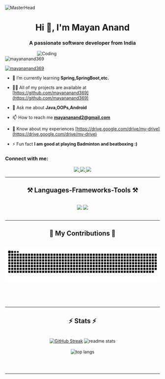 ![MasterHead](https://repository-images.githubusercontent.com/588181932/e36ec678-7984-4cdd-8e4c-a3932772ff8e)
<h1 align="center">Hi 👋, I'm Mayan Anand</h1>
<h3 align="center">A passionate software developer from India</h3>
<img align="right" alt="Coding" width="400" src="https://i.pinimg.com/originals/81/17/8b/81178b47a8598f0c81c4799f2cdd4057.gif">

<p align="left"> <img src="https://komarev.com/ghpvc/?username=mayananand369&label=Profile%20views&color=0e75b6&style=flat" alt="mayananand369" /> </p>

<p align="left"> <a href="https://twitter.com/mayananand369" target="blank"><img src="https://img.shields.io/twitter/follow/mayananand369?logo=twitter&style=for-the-badge" alt="mayananand369" /></a> </p>

- 🌱 I’m currently learning **Spring,SpringBoot,etc.**

- 👨‍💻 All of my projects are available at [https://github.com/mayananand369](https://github.com/mayananand369)

- 💬 Ask me about **Java,OOPs,Android**

- 📫 How to reach me **mayananand2@gmail.com**

- 📄 Know about my experiences [https://drive.google.com/drive/my-drive](https://drive.google.com/drive/my-drive)

- ⚡ Fun fact **I am good at playing Badminton and beatboxing :)**

<h3 align="left">Connect with me:</h3>
 
<div align="center"> 
  <a href="mailto:mayananand2@gmail.com">
    <img src="https://img.shields.io/badge/Gmail-333333?style=for-the-badge&logo=gmail&logoColor=red" />
  </a>
  <a href="https://linkedin.com/in/mayan-anand/" target="_blank">
    <img src="https://img.shields.io/badge/LinkedIn-0077B5?style=for-the-badge&logo=linkedin&logoColor=white" target="_blank" />
  </a>
  <a href="https://twitter.com/mayananand369" target="_blank">
     <img src="https://img.shields.io/badge/Twitter-1DA1F2?style=for-the-badge&logo=twitter&logoColor=white" target="_blank" /> <!-- sqlite, safari, google-chrome are other good icon options -->
  </a>
</div>

 <hr/>
 
<h2 align="center">⚒️ Languages-Frameworks-Tools ⚒️</h2>
<br/>
<div align="center">
    <img src="https://skillicons.dev/icons?i=java,c,python,react,bootstrap,html,css,github,figma,git" />
    <img src="https://skillicons.dev/icons?i=spring,postman,vscode,idea,eclipse,gradle,hibernate,latex,maven,firebase,mongodb,mysql" /><br>
</div>

<br/>
<hr/>

<div align="center">
  <h2>🐍 My Contributions 🐍</h2>
  <br>
  <img alt="snake eating my contributions" src="https://raw.githubusercontent.com/mayananand369/mayananand369/output/github-contribution-grid-snake.svg" />
  
  <br/><br/><br/>
</div>

<hr/>

<h2 align="center">⚡ Stats ⚡</h2>
<br>
<div align=center>
<a href="https://git.io/streak-stats"><img height=200 align="center" width=500 src="https://streak-stats.demolab.com?user=mayananand369&theme=react&rank_icon=github&border_radius=10&card_width=515" alt="GitHub Streak" /></a>
    <img height=200 width=455 align="center" src="https://github-readme-stats-mayananand369.vercel.app/api?username=mayananand369&count_private=true&show_icons=true&theme=react&rank_icon=github&border_radius=10" alt="readme stats" />
  <br/><br/>
  <img height=200 align="center" src="https://github-readme-stats-salesp07.vercel.app/api/top-langs/?username=mayananand369&hide=HTML&langs_count=8&layout=compact&theme=react&border_radius=10&size_weight=0.5&count_weight=0.5&exclude_repo=github-readme-stats" alt="top langs" />
</div>

<br/><br/>

<hr/>

<br/>


<br/>
